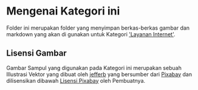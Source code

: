 # Mengenai Kategori ini
Folder ini merupakan folder yang menyimpan berkas-berkas gambar dan markdown yang akan di gunakan untuk Kategori ['Layanan Internet'](https://farrel.franqois.id/kategori/layanan-internet/).

## Lisensi Gambar
Gambar Sampul yang digunakan pada Kategori ini merupakan sebuah Illustrasi Vektor yang dibuat oleh [jefferb](https://pixabay.com/users/jeferrb-590530/) yang bersumber dari [Pixabay](https://pixabay.com/images/id-782707/) dan dilisensikan dibawah [Lisensi Pixabay](https://pixabay.com/service/license/) oleh Pembuatnya.